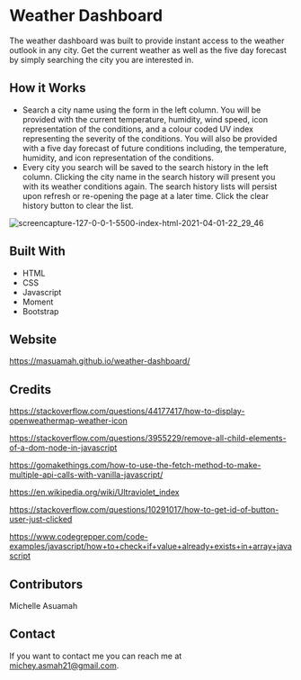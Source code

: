 # Weather Dashboard
The weather dashboard was built to provide instant access to the weather outlook in any city. Get the current 
weather as well as the five day forecast by simply searching the city you are interested in.

## How it Works
* Search a city name using the form in the left column. You will be provided with the current temperature, humidity, wind speed, icon representation 
of the conditions, and a colour coded UV index representing the severity of the conditions. You will also be provided with a five day forecast of 
future conditions including, the temperature, humidity, and icon representation of the conditions.
* Every city you search will be saved to the search history in the left column. Clicking the city name in the search history will present
you with its weather conditions again. The search history lists will persist upon refresh or re-opening the page at a later time. Click
the clear history button to clear the list.

![screencapture-127-0-0-1-5500-index-html-2021-04-01-22_29_46](https://user-images.githubusercontent.com/77217156/113373905-e3d8fe80-9339-11eb-866c-de0b4436435e.png)

## Built With
* HTML
* CSS
* Javascript
* Moment
* Bootstrap

## Website
https://masuamah.github.io/weather-dashboard/

## Credits
https://stackoverflow.com/questions/44177417/how-to-display-openweathermap-weather-icon

https://stackoverflow.com/questions/3955229/remove-all-child-elements-of-a-dom-node-in-javascript

https://gomakethings.com/how-to-use-the-fetch-method-to-make-multiple-api-calls-with-vanilla-javascript/

https://en.wikipedia.org/wiki/Ultraviolet_index

https://stackoverflow.com/questions/10291017/how-to-get-id-of-button-user-just-clicked

https://www.codegrepper.com/code-examples/javascript/how+to+check+if+value+already+exists+in+array+javascript

## Contributors
Michelle Asuamah

## Contact
If you want to contact me you can reach me at michey.asmah21@gmail.com.
